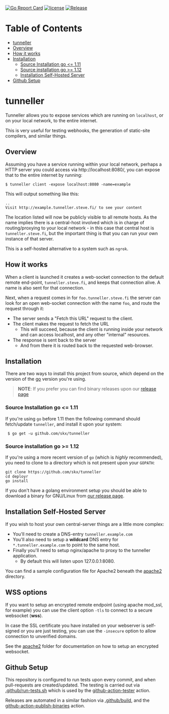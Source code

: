 [![Go Report Card](https://goreportcard.com/badge/github.com/skx/tunneller)](https://goreportcard.com/report/github.com/skx/tunneller)
[![license](https://img.shields.io/github/license/skx/tunneller.svg)](https://github.com/skx/tunneller/blob/master/LICENSE)
[![Release](https://img.shields.io/github/release/skx/tunneller.svg)](https://github.com/skx/tunneller/releases/latest)

Table of Contents
=================

* [tunneller](#tunneller)
* [Overview](#overview)
* [How it works](#how-it-works)
* [Installation](#installation)
  * [Source Installation go &lt;=  1.11](#source-installation-go---111)
  * [Source installation go  &gt;= 1.12](#source-installation-go---112)
  * [Installation Self-Hosted Server](#installation-self-hosted-server)
* [Github Setup](#github-setup)


# tunneller

Tunneller allows you to expose services which are running on `localhost`, or on your local network, to the entire internet.

This is very useful for testing webhooks, the generation of static-site compilers, and similar things.



## Overview

Assuming you have a service running within your local network, perhaps a HTTP server you could access via http://localhost:8080/, you can expose that to the entire internet by running:

    $ tunneller client -expose localhost:8080 -name=example

This will output something like this:

    ..
    Visit http://example.tunneller.steve.fi/ to see your content


The location listed will now be publicly visible to all remote hosts.  As the name implies there is a central-host involved which is in charge of routing/proxying to your local network - in this case that central host is `tunneller.steve.fi`, but the important thing is that you can run your own instance of that server.

This is a self-hosted alternative to a system such as `ngrok`.


## How it works

When a client is launched it creates a web-socket connection to the default remote end-point, `tunneller.steve.fi`, and keeps that connection alive.  A name is also sent for that connection.

Next, when a request comes in for `foo.tunneller.steve.fi` the server can look for an open web-socket connection with the name `foo`, and route the request through it:

* The server sends a "Fetch this URL" request to the client.
* The client makes the request to fetch the URL
  * This will succeed, because the client is running inside your network and can access localhost, and any other "internal" resources.
* The response is sent back to the server
  * And from there it is routed back to the requested web-browser.


## Installation

There are two ways to install this project from source, which depend on the version of the [go](https://golang.org/) version you're using.

> **NOTE**: If you prefer you can find binary releases upon our [release page](https://github.com/skx/tunneller/releases/)


### Source Installation go <=  1.11

If you're using `go` before 1.11 then the following command should fetch/update `tunneller`, and install it upon your system:

     $ go get -u github.com/skx/tunneller

### Source installation go  >= 1.12

If you're using a more recent version of `go` (which is _highly_ recommended), you need to clone to a directory which is not present upon your `GOPATH`:

    git clone https://github.com/skx/tunneller
    cd deployr
    go install


If you don't have a golang environment setup you should be able to download a binary for GNU/Linux from [our release page](https://github.com/skx/tunneller/releases).




## Installation Self-Hosted Server

If you wish to host your own central-server things are a little more complex:

* You'll need to create a DNS-entry `tunneller.example.com`
* You'll also need to setup a __wildcard__ DNS entry for `*.tunneller.example.com` to point to the same host.
* Finally you'll need to setup nginx/apache to proxy to the tunneller application.
  * By default this will listen upon 127.0.0.1:8080.

You can find a sample configuration file for Apache2 beneath the [apache2](apache2) directory.

## WSS options

If you want to setup an encrypted remote endpoint (using apache mod_ssl, for example) you can use the client option `-tls` to connect to a secure websocket (**wss**).

In case the SSL certificate you have installed on your webserver is self-signed or you are just testing, you can use the `-insecure` option to allow connection to unverified domains.

See the [apache2](apache2) folder for documentation on how to setup an encrypted websocket.

## Github Setup

This repository is configured to run tests upon every commit, and when
pull-requests are created/updated.  The testing is carried out via
[.github/run-tests.sh](.github/run-tests.sh) which is used by the
[github-action-tester](https://github.com/skx/github-action-tester) action.

Releases are automated in a similar fashion via [.github/build](.github/build),
and the [github-action-publish-binaries](https://github.com/skx/github-action-publish-binaries) action.
